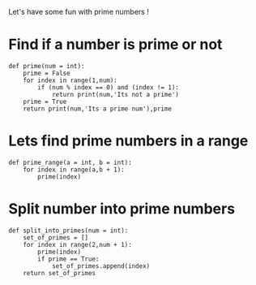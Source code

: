 Let's have some fun with prime numbers !

# Find if a number is prime or not
```
def prime(num = int):
    prime = False
    for index in range(1,num):
        if (num % index == 0) and (index != 1):
            return print(num,'Its not a prime')
    prime = True
    return print(num,'Its a prime num'),prime
```

# Lets find prime numbers in a range

```
def prime_range(a = int, b = int):
    for index in range(a,b + 1):
        prime(index)
```

# Split number into prime numbers

```
def split_into_primes(num = int):
    set_of_primes = []
    for index in range(2,num + 1):
        prime(index)
        if prime == True:
            set_of_primes.append(index)
    return set_of_primes
```

